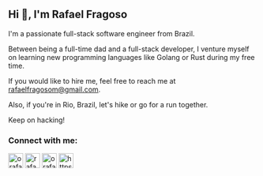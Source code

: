 ## Hi 👋, I'm Rafael Fragoso

I'm a passionate full-stack software engineer from Brazil.

Between being  a full-time dad and a full-stack developer, I venture myself on learning new programming languages like Golang or Rust during my free time.

If you would like to hire me, feel free to reach me at [rafaelfragosom@gmail.com](mailto:rafaelfragosom@gmail.com).

Also, if you're in Rio, Brazil, let's hike or go for a run together.

Keep on hacking!

<h3 align="left">Connect with me:</h3>
<p align="left">
<a href="https://twitter.com/orafaelfragoso" target="blank"><img align="center" src="https://cdn.jsdelivr.net/gh/dmhendricks/signature-social-icons/icons/round-flat-filled/50px/twitter.png" alt="orafaelfragoso" height="30" width="30" /></a>
<a href="https://linkedin.com/in/rafaelfragosom" target="blank"><img align="center" src="https://cdn.jsdelivr.net/gh/dmhendricks/signature-social-icons/icons/round-flat-filled/50px/linkedin.png" alt="rafaelfragosom" height="30" width="30" /></a>
<a href="https://instagram.com/orafaelfragoso" target="blank"><img align="center" src="https://cdn.jsdelivr.net/gh/dmhendricks/signature-social-icons/icons/round-flat-filled/50px/instagram.png" alt="orafaelfragoso" height="30" width="30" /></a>
<a href="/https://rafaelfragoso.com/rss/" target="blank"><img align="center" src="https://cdn.jsdelivr.net/gh/dmhendricks/signature-social-icons/icons/round-flat-filled/50px/rss.png" alt="https://rafaelfragoso.com/rss/" height="30" width="30" /></a>
</p>


